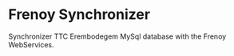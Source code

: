 # Frenoy Synchronizer

Synchronizer TTC Erembodegem MySql database with the Frenoy WebServices.


 

